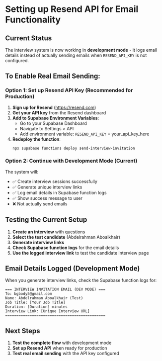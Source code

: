 # Setting up Resend API for Email Functionality

## Current Status

The interview system is now working in **development mode** - it logs email details instead of actually sending emails when `RESEND_API_KEY` is not configured.

## To Enable Real Email Sending:

### Option 1: Set up Resend API Key (Recommended for Production)

1. **Sign up for Resend** (https://resend.com)
2. **Get your API key** from the Resend dashboard
3. **Add to Supabase Environment Variables**:
   - Go to your Supabase Dashboard
   - Navigate to Settings > API
   - Add environment variable: `RESEND_API_KEY` = your_api_key_here
4. **Redeploy the function**:
   ```bash
   npx supabase functions deploy send-interview-invitation
   ```

### Option 2: Continue with Development Mode (Current)

The system will:

- ✅ Create interview sessions successfully
- ✅ Generate unique interview links
- ✅ Log email details in Supabase function logs
- ✅ Show success message to user
- ❌ Not actually send emails

## Testing the Current Setup

1. **Create an interview** with questions
2. **Select the test candidate** (Abdelrahman Aboalkhair)
3. **Generate interview links**
4. **Check Supabase function logs** for the email details
5. **Use the logged interview link** to test the candidate interview page

## Email Details Logged (Development Mode)

When you generate interview links, check the Supabase function logs for:

```
=== INTERVIEW INVITATION EMAIL (DEV MODE) ===
To: bgbody5@gmail.com
Name: Abdelrahman Aboalkhair (Test)
Job Title: [Your Job Title]
Duration: [Duration] minutes
Interview Link: [Unique Interview URL]
=============================================
```

## Next Steps

1. **Test the complete flow** with development mode
2. **Set up Resend API** when ready for production
3. **Test real email sending** with the API key configured
